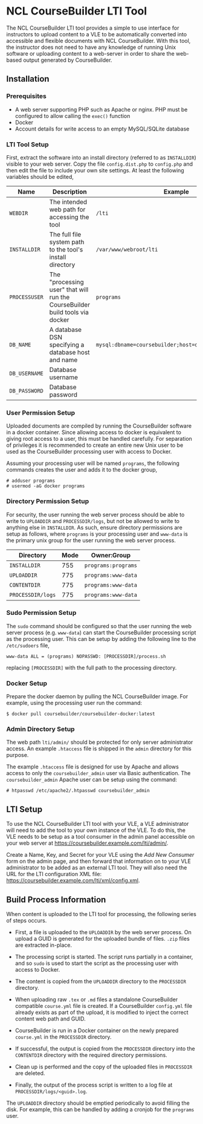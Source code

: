 # NCL CourseBuilder LTI Tool

The NCL CourseBuilder LTI tool provides a simple to use interface for instructors to upload content to a VLE to be automatically converted into accessible and flexible documents with NCL CourseBuilder. With this tool, the instructor does not need to have any knowledge of running Unix software or uploading content to a web-server in order to share the web-based output generated by CourseBuilder.

## Installation

### Prerequisites
  * A web server supporting PHP such as Apache or nginx. PHP must be configured to allow calling the `exec()` function
  * Docker
  * Account details for write access to an empty MySQL/SQLite database

### LTI Tool Setup
First, extract the software into an install directory (referred to as `INSTALLDIR`) visible to your web server. Copy the file `config.dist.php` to `config.php` and then edit the file to include your own site settings. At least the following variables should be edited,

Name         | Description | Example
-------------|-------------|---------
`WEBDIR`     | The intended web path for accessing the tool | `/lti`
`INSTALLDIR` | The full file system path to the tool's install directory | `/var/www/webroot/lti`
`PROCESSUSER` | The "processing user" that will run the CourseBuilder build tools via docker  | `programs`
`DB_NAME` | A database DSN specifying a database host and name  | `mysql:dbname=coursebuilder;host=database.example.com`
`DB_USERNAME` | Database username  |
`DB_PASSWORD` | Database password  |

### User Permission Setup

Uploaded documents are compiled by running the CourseBuilder software in a docker container. Since allowing access to docker is equivalent to giving root access to a user, this must be handled carefully. For separation of privileges it is recommended to create an entire new Unix user to be used as the CourseBuilder processing user with access to Docker.

Assuming your processing user will be named `programs`, the following commands creates the user and adds it to the docker group,
```
# adduser programs
# usermod -aG docker programs
```

### Directory Permission Setup

For security, the user running the web server process should be able to write to `UPLOADDIR` and `PROCESSDIR/logs`, but not be allowed to write to anything else in `INSTALLDIR`. As such, ensure directory permissions are setup as follows, where `programs` is your processing user and `www-data` is the primary unix group for the user running the web server process.

Directory | Mode | Owner:Group
----------|------|--------------
`INSTALLDIR` | 755 | `programs:programs`
`UPLOADDIR`  | 775 | `programs:www-data`
`CONTENTDIR`  | 775 | `programs:www-data`
`PROCESSDIR/logs` |775 | `programs:www-data`

### Sudo Permission Setup

The `sudo` command should be configured so that the user running the web server process (e.g. `www-data`) can start the CourseBuilder processing script as the processing user. This can be setup by adding the following line to the `/etc/sudoers` file,

```
www-data ALL = (programs) NOPASSWD: [PROCESSDIR]/process.sh
```

replacing `[PROCESSDIR]` with the full path to the processing directory.

### Docker Setup

Prepare the docker daemon by pulling the NCL CourseBuilder image. For example, using the processing user run the command:
```
$ docker pull coursebuilder/coursebuilder-docker:latest
```

### Admin Directory Setup

The web path `lti/admin/` should be protected for only server administrator access. An example `.htaccess` file is shipped in the `admin` directory for this purpose.

The example `.htaccess` file is designed for use by Apache and allows access to only the `coursebuilder_admin` user via Basic authentication. The `coursebuilder_admin` Apache user can be setup using the command:

```
# htpasswd /etc/apache2/.htpasswd coursebuilder_admin
```

## LTI Setup

To use the NCL CourseBuilder LTI tool with your VLE, a VLE administrator will need to add the tool to your own instance of the VLE. To do this, the VLE needs to be setup as a tool consumer in the admin panel accessible on your web server at https://coursebuilder.example.com/lti/admin/.

Create a Name, Key, and Secret for your VLE using the *Add New Consumer* form on the admin page, and then forward that information on to your VLE administrator to be added as an external LTI tool. They will also need the URL for the LTI configuration XML file: https://coursebuilder.example.com/lti/xml/config.xml.

## Build Process Information

When content is uploaded to the LTI tool for processing, the following series of steps occurs.

  * First, a file is uploaded to the `UPLOADDIR` by the web server process. On upload a GUID is generated for the uploaded bundle of files. `.zip` files are extracted in-place.

  * The processing script is started. The script runs partially in a container, and so `sudo` is used to start the script as the processing user with access to Docker.

  * The content is copied from the `UPLOADDIR` directory to the `PROCESSDIR` directory.

  * When uploading raw `.tex` or `.md` files a standalone CourseBuilder compatible `course.yml` file is created. If a CourseBuilder `config.yml` file already exists as part of the upload, it is modified to inject the correct content web path and GUID.

  * CourseBuilder is run in a Docker container on the newly prepared `course.yml` in the `PROCESSDIR` directory.

  * If successful, the output is copied from the `PROCESSDIR` directory into the `CONTENTDIR` directory with the required directory permissions.

  * Clean up is performed and the copy of the uploaded files in `PROCESSDIR` are deleted.

  * Finally, the output of the process script is written to a log file at `PROCESSDIR/logs/<guid>.log`.

The `UPLOADDIR` directory should be emptied periodically to avoid filling the disk. For example, this can be handled by adding a cronjob for the `programs` user.
